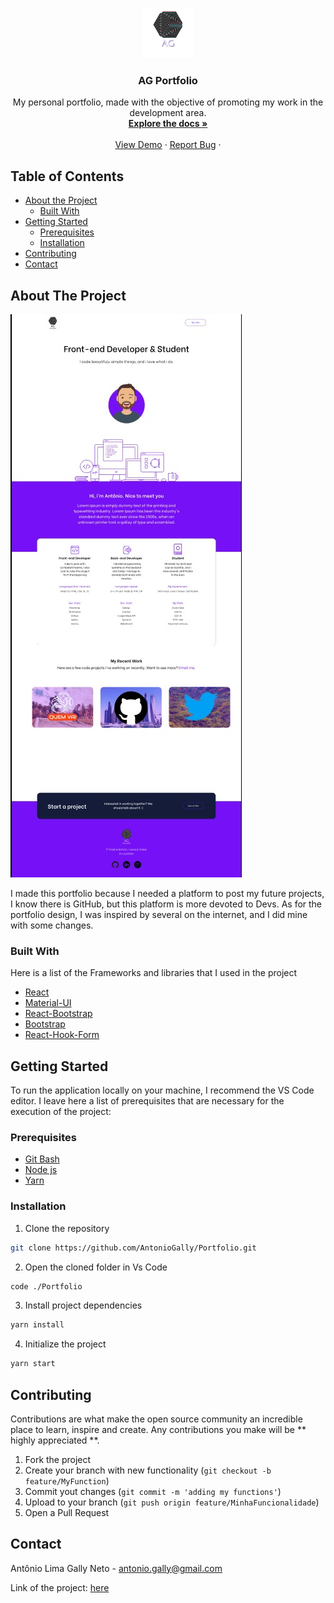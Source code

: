 <p align="center">
  <a href="https://github.com/AntonioGally/Portfolio">
    <img src="src/img/logo/logoWhite.png" alt="Logo" width="80" height="80">
  </a>

  <h3 align="center">AG Portfolio</h3>

  <p align="center">
   My personal portfolio, made with the objective of promoting my work in the development area.
    <br />
    <a href="https://github.com/AntonioGally/Portfolio"><strong> Explore the docs »</strong></a>
    <br />
    <br />
    <a href="">View Demo</a>
    ·
    <a href="https://github.com/AntonioGally/Portfolio/issues">Report Bug</a>
    ·
  </p>
</p>
<!-- TABLE OF CONTENTS -->

## Table of Contents

- [About the Project](#about-the-project)
  - [Built With](#built-with)
- [Getting Started](#getting-started)
  - [Prerequisites](#prerequisites)
  - [Installation](#installation)
- [Contributing](#contributing)
- [Contact](#contact)
<!-- ABOUT THE PROJECT -->

## About The Project

<img src="src/img/prints/print.jpeg" alt="Print About Page"><br/>


I made this portfolio because I needed a platform to post my future projects, I know there is GitHub, but this platform is more devoted to Devs. As for the portfolio design, I was inspired by several on the internet, and I did mine with some changes.

### Built With

Here is a list of the Frameworks and libraries that I used in the project

- [React](https://pt-br.reactjs.org)
- [Material-UI](https://material-ui.com/pt/)
- [React-Bootstrap](https://react-bootstrap.github.io)
- [Bootstrap](https://getbootstrap.com)
- [React-Hook-Form](https://react-hook-form.com)

<!-- GETTING STARTED -->

## Getting Started

To run the application locally on your machine, I recommend the VS Code editor. I leave here a list of prerequisites that are necessary for the execution of the project:

### Prerequisites

- <a href="https://git-scm.com/downloads">Git Bash</a>
- <a href="https://nodejs.org/en/download/">Node js</a>
- <a href="https://classic.yarnpkg.com/en/docs/install/#windows-stable">Yarn</a>

### Installation

1. Clone the repository

```sh
git clone https://github.com/AntonioGally/Portfolio.git
```

2. Open the cloned folder in Vs Code

```sh
code ./Portfolio
```

3. Install project dependencies

```sh
yarn install
```

4. Initialize the project

```sh
yarn start
```

<!-- CONTRIBUTING -->

## Contributing

Contributions are what make the open source community an incredible place to learn, inspire and create. Any contributions you make will be ** highly appreciated **.

1. Fork the project
2. Create your branch with new functionality (`git checkout -b feature/MyFunction`)
3. Commit yout changes (`git commit -m 'adding my functions'`)
4. Upload to your branch (`git push origin feature/MinhaFuncionalidade`)
5. Open a Pull Request

<!-- CONTACT -->

## Contact

Antônio Lima Gally Neto - antonio.gally@gmail.com

Link of the project: [here](https://github.com/AntonioGally/Portfolio)
